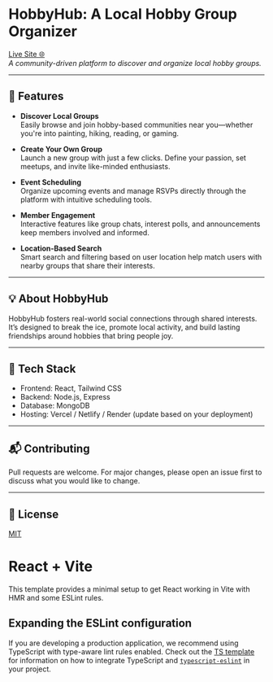# HobbyHub: A Local Hobby Group Organizer

[Live Site 🌐](https://your-live-site-url.com)  
*A community-driven platform to discover and organize local hobby groups.*

---

## 🌟 Features

- **Discover Local Groups**  
  Easily browse and join hobby-based communities near you—whether you're into painting, hiking, reading, or gaming.

- **Create Your Own Group**  
  Launch a new group with just a few clicks. Define your passion, set meetups, and invite like-minded enthusiasts.

- **Event Scheduling**  
  Organize upcoming events and manage RSVPs directly through the platform with intuitive scheduling tools.

- **Member Engagement**  
  Interactive features like group chats, interest polls, and announcements keep members involved and informed.

- **Location-Based Search**  
  Smart search and filtering based on user location help match users with nearby groups that share their interests.

---

## 💡 About HobbyHub

HobbyHub fosters real-world social connections through shared interests. It’s designed to break the ice, promote local activity, and build lasting friendships around hobbies that bring people joy.

---

## 🚀 Tech Stack

- Frontend: React, Tailwind CSS
- Backend: Node.js, Express
- Database: MongoDB
- Hosting: Vercel / Netlify / Render (update based on your deployment)

---

## 📬 Contributing

Pull requests are welcome. For major changes, please open an issue first to discuss what you would like to change.

---

## 📄 License

[MIT](./LICENSE)
# React + Vite

This template provides a minimal setup to get React working in Vite with HMR and some ESLint rules.

## Expanding the ESLint configuration

If you are developing a production application, we recommend using TypeScript with type-aware lint rules enabled. Check out the [TS template](https://github.com/vitejs/vite/tree/main/packages/create-vite/template-react-ts) for information on how to integrate TypeScript and [`typescript-eslint`](https://typescript-eslint.io) in your project.
